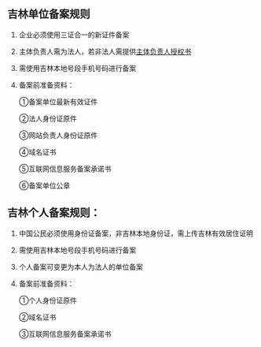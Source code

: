 ## 吉林单位备案规则

1. 企业必须使用三证合一的新证件备案

2. 主体负责人需为法人，若非法人需提供[主体负责人授权书](https://badownload.s3.cn-north-1.jdcloud-oss.com/buchongziliao/jilin/jilinshouquanshu.doc)

3. 需使用吉林本地号段手机号码进行备案

4. 备案前准备资料：

   ①备案单位最新有效证件

   ②法人身份证原件

   ③网站负责人身份证原件
   
   ④域名证书
   
   ⑤互联网信息服务备案承诺书

   ⑥备案单位公章

## 吉林个人备案规则：

1. 中国公民必须使用身份证备案，非吉林本地身份证，需上传吉林有效居住证明

2. 需使用吉林本地号段手机号码进行备案

3. 个人备案可变更为本人为法人的单位备案

4. 备案前准备资料：

   ①个人身份证原件
   
   ②域名证书
   
   ③互联网信息服务备案承诺书
